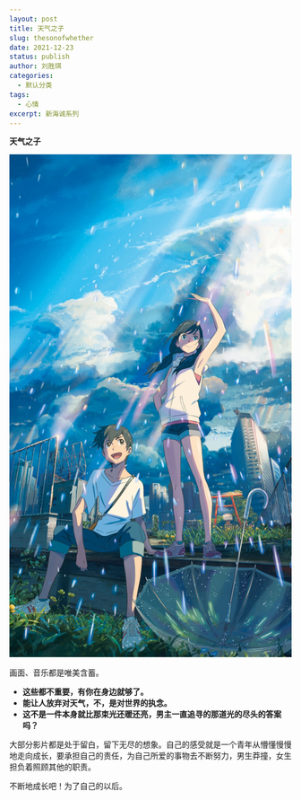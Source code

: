 ```yaml
---
layout: post
title: 天气之子
slug: thesonofwhether
date: 2021-12-23
status: publish
author: 刘胜琪
categories: 
  - 默认分类
tags: 
  - 心情
excerpt: 新海诚系列
---
```


**天气之子**

![img](2021-12-23-天气之子.assets/6e6d47d0ef0c8a32920027475fc3001a.jpg)



画面、音乐都是唯美含蓄。

- **这些都不重要，有你在身边就够了。**
- **能让人放弃对天气，不，是对世界的执念。**
- **这不是一件本身就比那束光还暖还亮，男主一直追寻的那道光的尽头的答案吗？**

大部分影片都是处于留白，留下无尽的想象。自己的感受就是一个青年从懵懂慢慢地走向成长，要承担自己的责任，为自己所爱的事物去不断努力，男生莽撞，女生担负着照顾其他的职责。

不断地成长吧！为了自己的以后。